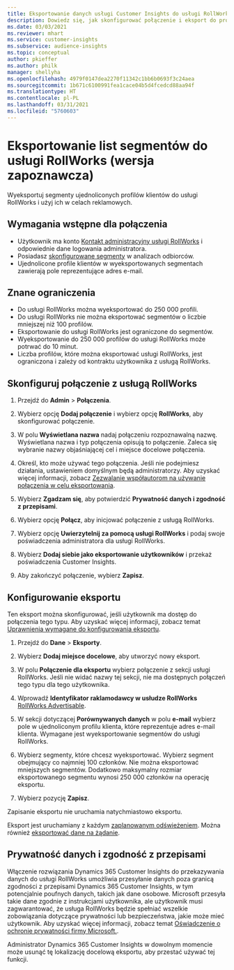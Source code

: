 ```yaml
---
title: Eksportowanie danych usługi Customer Insights do usługi RollWorks
description: Dowiedz się, jak skonfigurować połączenie i eksport do programu RollWorks.
ms.date: 03/03/2021
ms.reviewer: mhart
ms.service: customer-insights
ms.subservice: audience-insights
ms.topic: conceptual
author: pkieffer
ms.author: philk
manager: shellyha
ms.openlocfilehash: 4979f0147dea2270f11342c1bb6b0693f3c24aea
ms.sourcegitcommit: 1b671c6100991fea1cace04b5d4fcedcd88aa94f
ms.translationtype: HT
ms.contentlocale: pl-PL
ms.lasthandoff: 03/31/2021
ms.locfileid: "5760603"
---
```

# <a name="export-segment-lists-to-rollworks-preview"></a>Eksportowanie list segmentów do usługi RollWorks (wersja zapoznawcza)

Wyeksportuj segmenty ujednoliconych profilów klientów do usługi RollWorks i użyj ich w celach reklamowych. 

## <a name="prerequisites-for-a-connection"></a>Wymagania wstępne dla połączenia

-   Użytkownik ma konto [Kontakt administracyjny usługi RollWorks](https://www.rollworks.com/) i odpowiednie dane logowania administratora.
-   Posiadasz [skonfigurowane segmenty](segments.md) w analizach odbiorców.
-   Ujednolicone profile klientów w wyeksportowanych segmentach zawierają pole reprezentujące adres e-mail.

## <a name="known-limitations"></a>Znane ograniczenia

- Do usługi RollWorks można wyeksportować do 250 000 profili.
- Do usługi RollWorks nie można eksportować segmentów o liczbie mniejszej niż 100 profilów. 
- Eksportowanie do usługi RollWorks jest ograniczone do segmentów.
- Wyeksportowanie do 250 000 profilów do usługi RollWorks może potrwać do 10 minut. 
- Liczba profilów, które można eksportować usługi RollWorks, jest ograniczona i zależy od kontraktu użytkownika z usługą RollWorks.

## <a name="set-up-connection-to-rollworks"></a>Skonfiguruj połączenie z usługą RollWorks

1. Przejdź do **Admin** > **Połączenia**.

1. Wybierz opcję **Dodaj połączenie** i wybierz opcję **RollWorks**, aby skonfigurować połączenie.

1. W polu **Wyświetlana nazwa** nadaj połączeniu rozpoznawalną nazwę. Wyświetlana nazwa i typ połączenia opisują to połączenie. Zaleca się wybranie nazwy objaśniającej cel i miejsce docelowe połączenia.

1. Określ, kto może używać tego połączenia. Jeśli nie podejmiesz działania, ustawieniem domyślnym będą administratorzy. Aby uzyskać więcej informacji, zobacz [Zezwalanie współautorom na używanie połączenia w celu eksportowania](connections.md#allow-contributors-to-use-a-connection-for-exports).

1. Wybierz **Zgadzam się**, aby potwierdzić **Prywatność danych i zgodność z przepisami**.

1. Wybierz opcję **Połącz**, aby inicjować połączenie z usługą RollWorks.

1. Wybierz opcję **Uwierzytelnij za pomocą usługi RollWorks** i podaj swoje poświadczenia administratora dla usługi RollWorks.

1. Wybierz **Dodaj siebie jako eksportowanie użytkowników** i przekaż poświadczenia Customer Insights.

1. Aby zakończyć połączenie, wybierz **Zapisz**.

## <a name="configure-an-export"></a>Konfigurowanie eksportu

Ten eksport można skonfigurować, jeśli użytkownik ma dostęp do połączenia tego typu. Aby uzyskać więcej informacji, zobacz temat [Uprawnienia wymagane do konfigurowania eksportu](export-destinations.md#set-up-a-new-export).

1. Przejdź do **Dane** > **Eksporty**.

1. Wybierz **Dodaj miejsce docelowe**, aby utworzyć nowy eksport.

1. W polu **Połączenie dla eksportu** wybierz połączenie z sekcji usługi RollWorks. Jeśli nie widać nazwy tej sekcji, nie ma dostępnych połączeń tego typu dla tego użytkownika.

1. Wprowadź **Identyfikator raklamodawcy w usłudze RollWorks** [RollWorks Advertisable](https://help.adroll.com/hc/articles/212011838-Advertiser-Profiles).

3. W sekcji dotyczącej **Porównywanych danych** w polu **e-mail** wybierz pole w ujednoliconym profilu klienta, które reprezentuje adres e-mail klienta. Wymagane jest wyeksportowanie segmentów do usługi RollWorks.

1. Wybierz segmenty, które chcesz wyeksportować. Wybierz segment obejmujący co najmniej 100 członków. Nie można eksportować mniejszych segmentów. Dodatkowo maksymalny rozmiar eksportowanego segmentu wynosi 250 000 członków na operację eksportu. 

1. Wybierz pozycję **Zapisz**.

Zapisanie eksportu nie uruchamia natychmiastowo eksportu.

Eksport jest uruchamiany z każdym [zaplanowanym odświeżeniem](system.md#schedule-tab). Można również [eksportować dane na żądanie](export-destinations.md#run-exports-on-demand). 


## <a name="data-privacy-and-compliance"></a>Prywatność danych i zgodność z przepisami

Włączenie rozwiązania Dynamics 365 Customer Insights do przekazywania danych do usługi RollWorks umożliwia przesyłanie danych poza granicą zgodności z przepisami Dynamics 365 Customer Insights, w tym potencjalnie poufnych danych, takich jak dane osobowe. Microsoft przesyła takie dane zgodnie z instrukcjami użytkownika, ale użytkownik musi zagwarantować, że usługa RollWorks będzie spełniać wszelkie zobowiązania dotyczące prywatności lub bezpieczeństwa, jakie może mieć użytkownik. Aby uzyskać więcej informacji, zobacz temat [Oświadczenie o ochronie prywatności firmy Microsoft.](https://go.microsoft.com/fwlink/?linkid=396732).

Administrator Dynamics 365 Customer Insights w dowolnym momencie może usunąć tę lokalizację docelową eksportu, aby przestać używać tej funkcji.
